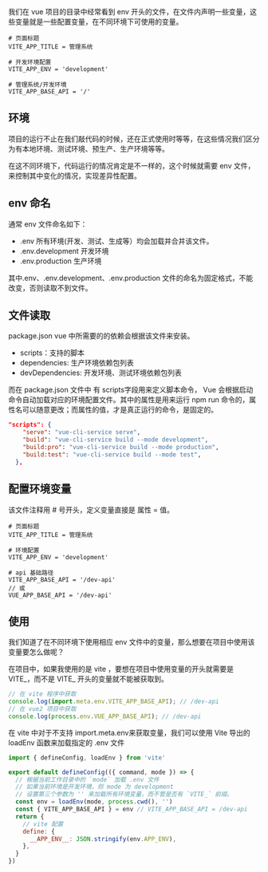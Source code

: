 我们在 vue 项目的目录中经常看到 env 开头的文件，在文件内声明一些变量，这些变量就是一些配置变量，在不同环境下可使用的变量。

```text
# 页面标题
VITE_APP_TITLE = 管理系统

# 开发环境配置
VITE_APP_ENV = 'development'

# 管理系统/开发环境
VITE_APP_BASE_API = '/'
```

## 环境

项目的运行不止在我们敲代码的时候，还在正式使用时等等，在这些情况我们区分为有本地环境、测试环境、预生产、生产环境等等。

在这不同环境下，代码运行的情况肯定是不一样的，这个时候就需要 env 文件，来控制其中变化的情况，实现差异性配置。


## env 命名

通常 env 文件命名如下：

- .env 所有环境(开发、测试、生成等）均会加载并合并该文件。
- .env.development 开发环境
- .env.production 生产环境

其中.env、.env.development、.env.production 文件的命名为固定格式，不能改变，否则读取不到文件。

## 文件读取

package.json  vue 中所需要的的依赖会根据该文件来安装。

- scripts：支持的脚本
- dependencies: 生产环境依赖包列表
- devDependencies: 开发环境、测试环境依赖包列表

而在 package.json 文件中 有 scripts字段用来定义脚本命令， Vue 会根据启动命令自动加载对应的环境配置文件。其中的属性是用来运行 npm run 命令的，属性名可以随意更改；而属性的值，才是真正运行的命令，是固定的。

```json
"scripts": {
    "serve": "vue-cli-service serve",
    "build": "vue-cli-service build --mode development",
    "build:pro": "vue-cli-service build --mode production",
    "build:test": "vue-cli-service build --mode test",
  },
```

## 配置环境变量

该文件注释用 # 号开头，定义变量直接是 属性 = 值。

```text
# 页面标题
VITE_APP_TITLE = 管理系统

# 环境配置
VITE_APP_ENV = 'development'

# api 基础路径
VITE_APP_BASE_API = '/dev-api'
// 或
VUE_APP_BASE_API = '/dev-api'
```

## 使用

我们知道了在不同环境下使用相应 env 文件中的变量，那么想要在项目中使用该变量要怎么做呢？

在项目中，如果我使用的是 vite ，要想在项目中使用变量的开头就需要是 VITE_，而不是 VITE_ 开头的变量就不能被获取到。

```js
// 在 vite 程序中获取
console.log(import.meta.env.VITE_APP_BASE_API); // /dev-api
// 在 vue2 项目中获取
console.log(process.env.VUE_APP_BASE_API); // /dev-api
```

在 vite 中对于不支持 import.meta.env来获取变量，我们可以使用 Vite 导出的 loadEnv 函数来加载指定的 .env 文件

```js
import { defineConfig, loadEnv } from 'vite'

export default defineConfig(({ command, mode }) => {
  // 根据当前工作目录中的 `mode` 加载 .env 文件
  // 如果当前环境是开发环境，则 mode 为 development
  // 设置第三个参数为 '' 来加载所有环境变量，而不管是否有 `VITE_` 前缀。
  const env = loadEnv(mode, process.cwd(), '')
  const { VITE_APP_BASE_API } = env // VITE_APP_BASE_API = /dev-api
  return {
    // vite 配置
    define: {
      __APP_ENV__: JSON.stringify(env.APP_ENV),
    },
  }
})
```


